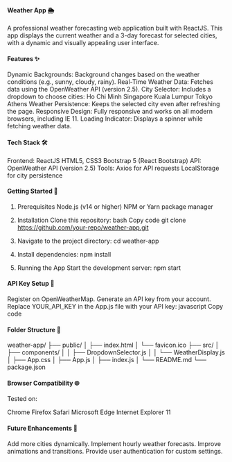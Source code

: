 #### Weather App 🌦️
A professional weather forecasting web application built with ReactJS. This app displays the current weather and a 3-day forecast for selected cities, with a dynamic and visually appealing user interface.

#### Features ✨
Dynamic Backgrounds: Background changes based on the weather conditions (e.g., sunny, cloudy, rainy).
Real-Time Weather Data: Fetches data using the OpenWeather API (version 2.5).
City Selector: Includes a dropdown to choose cities:
Ho Chi Minh
Singapore
Kuala Lumpur
Tokyo
Athens
Weather Persistence: Keeps the selected city even after refreshing the page.
Responsive Design: Fully responsive and works on all modern browsers, including IE 11.
Loading Indicator: Displays a spinner while fetching weather data.


#### Tech Stack 🛠️
Frontend:
ReactJS
HTML5, CSS3
Bootstrap 5 (React Bootstrap)
API: OpenWeather API (version 2.5)
Tools:
Axios for API requests
LocalStorage for city persistence

#### Getting Started 🚀
1. Prerequisites
Node.js (v14 or higher)
NPM or Yarn package manager

2. Installation
Clone this repository:
bash
Copy code
git clone https://github.com/your-repo/weather-app.git

3. Navigate to the project directory:
cd weather-app

4. Install dependencies:
npm install

 5. Running the App
Start the development server:
npm start

#### API Key Setup 🔑
Register on OpenWeatherMap.
Generate an API key from your account.
Replace YOUR_API_KEY in the App.js file with your API key:
javascript
Copy code


#### Folder Structure 📂

weather-app/
├── public/
│   ├── index.html
│   └── favicon.ico
├── src/
│   ├── components/
│   │   ├── DropdownSelector.js
│   │   └── WeatherDisplay.js
│   ├── App.css
│   ├── App.js
│   ├── index.js
│   └── README.md
└── package.json

#### Browser Compatibility 🌐
Tested on:

Chrome
Firefox
Safari
Microsoft Edge
Internet Explorer 11


#### Future Enhancements 🚧
Add more cities dynamically.
Implement hourly weather forecasts.
Improve animations and transitions.
Provide user authentication for custom settings.

